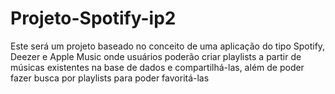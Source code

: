 # Projeto-Spotify-ip2
Este será um projeto baseado no conceito de uma aplicação do tipo Spotify, Deezer e Apple Music onde usuários poderão criar playlists a partir de músicas existentes na base de dados e compartilhá-las, além de poder fazer busca por playlists para poder favoritá-las
